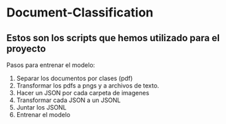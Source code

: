 # Document-Classification

## Estos son los scripts que hemos utilizado para el proyecto

Pasos para entrenar el modelo:
1. Separar los documentos por clases (pdf)
2. Transformar los pdfs a pngs y a archivos de texto.
3. Hacer un JSON por cada carpeta de imagenes
4. Transformar cada JSON a un JSONL
5. Juntar los JSONL
6. Entrenar el modelo
